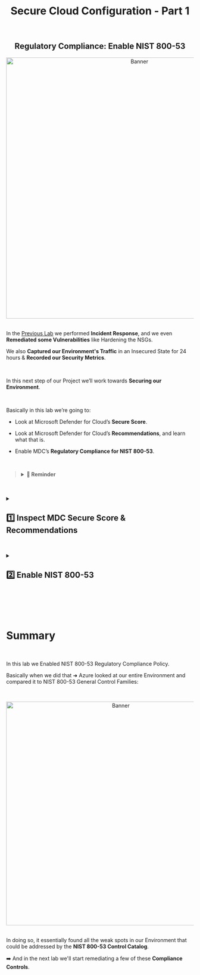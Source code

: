 <h1 align="center">Secure Cloud Configuration - Part 1</h1>

<br>

<h2 align="center">Regulatory Compliance: Enable NIST 800-53</h2>

<p align="center">
<img width="700" src="https://github.com/user-attachments/assets/ba44e0c3-5ee1-4d97-b92a-13e15c4c6c1e" alt="Banner"/>

<br>

<br>

In the [Previous Lab](https://github.com/franciscovfonseca/Working-Incidents-and-Incident-Response/blob/main/README.md) we performed **Incident Response**, and we even **Remediated some Vulnerabilities** like Hardening the NSGs.

We also **Captured our Environment's Traffic** in an Insecured State for 24 hours & **Recorded our Security Metrics**.

<br>

In this next step of our Project we’ll work towards **Securing our Environment**.

<br>

Basically in this lab we’re going to:

  -	Look at Microsoft Defender for Cloud’s **Secure Score**.
    
  -	Look at Microsoft Defender for Cloud’s **Recommendations**, and learn what that is.
    
  -	Enable MDC’s **Regulatory Compliance for NIST 800-53**.

<br>

>   <details close> 
>   
> **<summary> 💭 Reminder</summary>**
> 
> If you remember ➜ **NIST 800-53** is the **Security and Privacy Control Family**.
> 
> It’s basically just a really large **Catalog of Controls** that we can use to either **Evaluate** or help **Secure our Environment**.
> 
> <br>
>   
> When we Enable the **NIST 800-53 Regulatory Compliance** in **Azure**:
>   
> ➡️ It’s going to show us things that we can do in Azure to **Secure our Environment** ➜ which align with **NIST 800-53 Controls**.
> 
> It gives us a better intuition of:
>   - What is NIST 800-53.
>   - How it’s Used.
>   - Why it’s Useful.
>   
>   </details>

<br>

<br>

<details close> 
<summary> <h2>1️⃣ Inspect MDC Secure Score & Recommendations</h2> </summary>
<br>

The first thing we’re going to do is Inspect the [**Microsoft Defender for Cloud Secure Score**](https://learn.microsoft.com/en-us/defender-xdr/microsoft-secure-score?view=o365-worldwide)

We’ll go to the **Azure Portal** ➜ open **Microsoft Defender for Cloud**:

![azure portal](https://github.com/user-attachments/assets/08ab92a6-b905-431a-a3ad-37cc7f009423)

<br>

>   <details close> 
>   
> **<summary> 💡 </summary>**
> 
> Defender for Cloud provides us with a 🛡️ **Secure Score**.
> 
> It’s a single metric that we can use to gage our **Security Posture** and how good it is.
>   
>   </details>

<br>

Then we can click on the **Recommendations** blade on the left side:

![azure portal](https://github.com/user-attachments/assets/aa067180-eb69-49ce-a58a-c2755c4dec22)

<br>

The interface will show us all the things that are contributing to our Environment’s **Security Score**.

<br>

  <details close> 
  
**<summary> 💡 </summary>**

It’ll show us areas that essentially have gaps:

➡️ So we can implement things in Azure & perform some Configurations in order to make our Security Score go Up.

<br>

  </details>

<br>

![azure portal](https://github.com/user-attachments/assets/40fd5b5b-75d8-4f88-93dc-3fb5acf65eb4)

<br>

🔍 We can look through all the different **Recommendations** and get a good sense of what we can do to **Harden our Environment**.

<br>

<h2></h2>
<br>

<h3>Inspect MDC Recommendations</h3>

<br>

If we click on ```View recommendations >```:

![azure portal](https://github.com/user-attachments/assets/fb6bf830-e0b1-445f-9a64-77f6983bc2c0)

<br>

It'll show all the things that are contributing to our **Secure Score** ➜ areas in our Environment that essentially have "Gaps".

![azure portal](https://github.com/user-attachments/assets/f1ade39b-9c81-487b-82ce-e8ce851bfe5d)

<br>

We can implent things in **Azure** ➜ make some Configurations to get our **Secure Score** to go Up.

For example: under ```> Restrict unauthorized network access``` ➜ if we click on the first Recommendation:

![azure portal](https://github.com/user-attachments/assets/04a75668-ffb7-492f-be99-88b53cca10c6)

<br>

MDC will give us Recommendations on how we can fix it:

- There's a detailed **Description** of what the Recomendation involves.
  
- And there's also the **Remediation Steps** section that breaks down what we have do to Remediate the issue.

![azure portal](https://github.com/user-attachments/assets/ed0fc54d-4774-422b-9fff-d4f379a02a76)

<br>

✅ So we've analysed the **Recommendations** that when fixed would improve our Environmen's **Secure Score**.

<br>

  </details>

<h2></h2>

<details close> 
<summary> <h2>2️⃣ Enable NIST 800-53</h2> </summary>
<br>

> Add [**NIST 800-53: Security and Privacy Controls for Information Systems and Organizations**](https://csrc.nist.gov/pubs/sp/800/53/r5/upd1/final) to **Microsoft Defender for Cloud**.
> 
> 💡 [**Full Publication**](https://nvlpubs.nist.gov/nistpubs/SpecialPublications/NIST.SP.800-53r5.pdf).

<br>

The next thing we’re going to do is **Enable Regulatory Compliance for NIST 800-53**.

This will basically do the same thing as the **MDC Secure Score Recommendations** ➜ but it’ll do it in the “lens” of **NIST 800-53**.

<br>

  <details close> 
  
**<summary> 📌 Refresher</summary>**

<br>

[NIST 800-53](https://csrc.nist.gov/projects/cprt/catalog#/cprt/framework/version/SP_800_53_5_1_0/home) is a really large control catalog with a lot of different control families like:

-	 Access Control
-	 Identification and Authentication
-	 Incidence Response, etc.

![azure portal](https://github.com/user-attachments/assets/c252a0a1-7952-41a2-8ef2-539f45ddcefa)

<br>

These are all different categories ➜ and then inside of these there’s a lot of **Sub-Controls** essentially

For example: inside of **"SC - SYSTEM AND COMMUNICATION PROTECTION"** ➜ there's a lot of different Categories:

![azure portal](https://github.com/user-attachments/assets/5126055b-5f4b-4456-9aba-62efb764c7e1)

<br>

When we enable NIST 800-53 Regulatory Compliance inside of Defender for Cloud:

  - It’s basically going to look at all the different Controls inside of NIST 800-53
    
  - And it'll suggest different things we can do in our Environment that align with, for example, SC-7:

![azure portal](https://github.com/user-attachments/assets/1d95d567-d4ed-4ef9-9c4b-6a65a3cf5c89)

<br>

Essentially it will suggest different implementations we can do in Azure to bring our Environment "Up to Par" with NIST 800-53.

In a way, show us Gaps in relation to Controls that exist in NIST 800-53.

  </details>

<br>

To add NIST 800-53:

  - First inside the MDC home page ➜ click on the **Regulatory Compliance** blade on the left side:
![azure portal](https://github.com/user-attachments/assets/5072ca93-f076-4163-80c2-967704432b2f)

<br>

  - Then at the top ➜ click on **Manage compliance policies**:

![azure portal](https://github.com/user-attachments/assets/67f38c0f-4c42-4080-8e07-d4a3db87e06d)

<br>

  - We'll then click on our ```Azure subscription 1```:

![azure portal](https://github.com/user-attachments/assets/44cef131-d6fe-4065-918b-d009306265d7)

<br>

  - Inside the **Security policy** blade ➜ under **Industry & regulatory standards**  ➜ click on the **"Add more standards"** button:

![azure portal](https://github.com/user-attachments/assets/80d7228c-709e-46e2-981b-37028c7a5374)

<br>

  - Add ```NIST 800-53 R5``` as a **Regulatory Compliance Standard**:

![azure portal](https://github.com/user-attachments/assets/f66d02b4-3cb0-40f1-aa86-91f56bdc8263)

<br>

- We'll leave the Initiative Assignment Configurations as the default ones ➜ so just click **"Create"**

![azure portal](https://github.com/user-attachments/assets/29baa074-9bbf-444f-a9b4-8a25ebf31d8e)

<br>

The Policy Initiative Assignment takes a few minutes to take effect.

After waiting a while ➜ we can confirm that **NIST 800-53 R5** was successfully assigned to our Subscription ✅

![azure portal](https://github.com/user-attachments/assets/28fedd9f-d9c4-4c85-96ae-75f482a76827)

<br>


⚠️ Again ➜ it takes some time for the policy to be added to our Environment.

But eventually it should appear inside of our MDC Dashboard ➜ under **Regulatory compliance**:

![azure portal](https://github.com/user-attachments/assets/d75d993f-2264-4122-98a5-1b36ebc9f5b9)

<br>


  <details close> 
  
**<summary> 📝 Recap</summary>**

Basically **NIST 800-53** contains a whole bunch of **Control Families** with different Controls that we can apply to our Environment.

NIST 800-53 is not specific to any Environment ➜ they're just generalized Controls.

But Microsoft created this NIST 800-53 Policy to map those General Controls to things that we can actually do inside of **Azure**.

This are the general **Control Families** defined by **NIST**:

![azure portal](https://github.com/user-attachments/assets/66c76459-949a-4f33-880b-c9d878f13baf)

<br>

If we expand one of the Control Families ➜ **“AC. Access Control”** for example:

It shows what we can do inside of the Azure Portal to our Resources to be **“Compliant”** with each individual Sub-Control:

![azure portal](https://github.com/user-attachments/assets/09b96474-e6de-4a32-b7a9-6323467736db)

<br>

Again as an example: for **IR-6(2)** as defined by NIST ➜ there could be some Improvements made in our Environment:

![azure portal](https://github.com/user-attachments/assets/eeebf9e4-d92f-4f3d-8855-9dcc1c853c7d)

<br>

We can click on the first **Automated assessment** ➜ and MDC will give us Instructions on how to remediate this issue:

If we expand the ```∨ Remediation steps``` ➜ it'll give us the Steps to Take in order to Manually Remidiate this Sub-Control.

![azure portal](https://github.com/user-attachments/assets/573f186d-db6b-45c2-bc91-e425a4433845)

<br>

  </details>

<br>

➡️ In our upcoming lab ➜ we're going to implement **SC-7 Boundary Protection**, in order to bring this Control "Up to Compliance".

<br>

<h2></h2>

  </details>

<br>

<br>

<br>

<br>

<h1>Summary</h1>
<br>

In this lab we Enabled NIST 800-53 Regulatory Compliance Policy.

Basically when we did that ➜ Azure looked at our entire Environment and compared it to NIST 800-53 General Control Families:

<br>

<p align="center">
<img width="600" src="https://github.com/user-attachments/assets/52efb6c2-59e0-4025-a9c9-ef8f298032d8" alt="Banner"/>

<br>

<br>

In doing so, it essentially found all the weak spots in our Environment that could be addressed by the **NIST 800-53 Control Catalog**.

➡️ And in the next lab we'll start remediating a few of these **Compliance Controls**.


<br>

<br>

<br>

<br>

<br>

<br>

<br>
  
<br>
